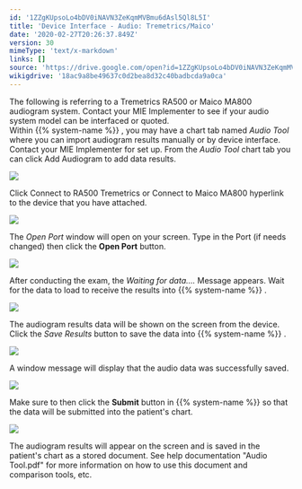 ```yaml
---
id: '1ZZgKUpsoLo4bDV0iNAVN3ZeKqmMVBmu6dAsl5Ql8L5I'
title: 'Device Interface - Audio: Tremetrics/Maico'
date: '2020-02-27T20:26:37.849Z'
version: 30
mimeType: 'text/x-markdown'
links: []
source: 'https://drive.google.com/open?id=1ZZgKUpsoLo4bDV0iNAVN3ZeKqmMVBmu6dAsl5Ql8L5I'
wikigdrive: '18ac9a8be49637c0d2bea8d32c40badbcda9a0ca'
---
```

The following is referring to a Tremetrics RA500 or Maico MA800 audiogram system. Contact your MIE Implementer to see if your audio system model can be interfaced or quoted.  
Within {{% system-name %}} , you may have a chart tab named *Audio Tool* where you can import audiogram results manually or by device interface. Contact your MIE Implementer for set up. From the *Audio Tool* chart tab you can click Add Audiogram to add data results.

![](../device-interface-audio-tremetrics-maico.assets/63f90f377c62e7b16442edce0c25dd33.png)

Click Connect to RA500 Tremetrics or Connect to Maico MA800 hyperlink to the device that you have attached.

![](../device-interface-audio-tremetrics-maico.assets/507a34e1b2e3df33db6d1c8339356c55.png)

The *Open Port* window will open on your screen. Type in the Port (if needs changed) then click the **Open Port** button.

![](../device-interface-audio-tremetrics-maico.assets/cf9e17000da83b8b1237956b71acf9c9.png)

After conducting the exam, the *Waiting for data….* Message appears. Wait for the data to load to receive the results into {{% system-name %}} .

![](../device-interface-audio-tremetrics-maico.assets/f74f380757ccb4127c4fe3d9298fa3cd.png)

The audiogram results data will be shown on the screen from the device. Click the *Save Results* button to save the data into {{% system-name %}} .

![](../device-interface-audio-tremetrics-maico.assets/8e8380dc286cb1bf8a0597abf5de0889.png)

A window message will display that the audio data was successfully saved.

![](../device-interface-audio-tremetrics-maico.assets/bf23e82bc14b50729279d0f26e6a60a0.png)

Make sure to then click the **Submit** button in {{% system-name %}} so that the data will be submitted into the patient's chart.

![](../device-interface-audio-tremetrics-maico.assets/d74811459929c33e89aa25b04547f24f.png)

The audiogram results will appear on the screen and is saved in the patient's chart as a stored document. See help documentation "Audio Tool.pdf" for more information on how to use this document and comparison tools, etc.
